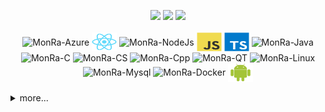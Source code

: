 <!--Hello
<h2><img src="https://emojis.slackmojis.com/emojis/images/1531849430/4246/blob-sunglasses.gif?1531849430" width="30"/> Hi 👋 , I'm MonRá! <img src="https://media.giphy.com/media/12oufCB0MyZ1Go/giphy.gif" width="50"></h2>
-->

<div>
  </p>
  <div align="center">
   <a href="https://www.facebook.com/ramon.chaib" target="_blank"><img src="https://img.shields.io/badge/-Facebook-%230077B5?style=for-the-badge&logo=facebook&logoColor=white" target="_blank"></a> 
  <a href="https://www.instagram.com/monrapps/" target="_blank"><img src="https://img.shields.io/badge/-Instagram-%23E4405F?style=for-the-badge&logo=instagram&logoColor=white" target="_blank"></a>
  <a href="https://www.linkedin.com/in/ramon-chaib-27007635/" target="_blank"><img src="https://img.shields.io/badge/-LinkedIn-%230077B5?style=for-the-badge&logo=linkedin&logoColor=white" target="_blank"></a>   
</div>
  
 <div style="display: inline_block" align="center"><br>
  <img align="center" alt="MonRa-Azure" height="30" width="40" src="https://cdn.jsdelivr.net/gh/devicons/devicon/icons/azure/azure-original.svg">
  <img align="center" alt="MonRa-React" height="30" width="40" src="https://raw.githubusercontent.com/devicons/devicon/master/icons/react/react-original.svg">
  <img align="center" alt="MonRa-NodeJs" height="30" width="40" src="https://cdn.jsdelivr.net/gh/devicons/devicon/icons/nodejs/nodejs-original.svg">
  <img align="center" alt="MonRa-Js" height="30" width="40" src="https://raw.githubusercontent.com/devicons/devicon/master/icons/javascript/javascript-original.svg">     <img align="center" alt="MonRa-Ts" height="30" width="40" src="https://raw.githubusercontent.com/devicons/devicon/master/icons/typescript/typescript-original.svg">
  <img align="center" alt="MonRa-Java" height="30" width="40" src="https://cdn.jsdelivr.net/gh/devicons/devicon/icons/java/java-original.svg">
  <img align="center" alt="MonRa-C" height="30" width="40" src="https://cdn.jsdelivr.net/gh/devicons/devicon/icons/c/c-original.svg">
  <img align="center" alt="MonRa-CS" height="30" width="40" src="https://cdn.jsdelivr.net/gh/devicons/devicon/icons/csharp/csharp-original.svg">
  <img align="center" alt="MonRa-Cpp" height="30" width="40" src="https://cdn.jsdelivr.net/gh/devicons/devicon/icons/cplusplus/cplusplus-original.svg">
  <img align="center" alt="MonRa-QT" height="30" width="40" src="https://cdn.jsdelivr.net/gh/devicons/devicon/icons/qt/qt-original.svg">
  <img align="center" alt="MonRa-Linux" height="30" width="40" src="https://cdn.jsdelivr.net/gh/devicons/devicon/icons/linux/linux-original.svg">
  <img align="center" alt="MonRa-Mysql" height="30" width="40" src="https://cdn.jsdelivr.net/gh/devicons/devicon/icons/mysql/mysql-original.svg">
  <img align="center" alt="MonRa-Docker" height="30" width="40" src="https://cdn.jsdelivr.net/gh/devicons/devicon/icons/docker/docker-original.svg">  
  <img align="center" alt="MonRa-Android" height="30" width="40" src="https://github.com/devicons/devicon/blob/master/icons/android/android-original.svg">
  
</div>
</a>

</br>
<!--
[![github activity graph](https://activity-graph.herokuapp.com/graph?username=monrapps&theme=chartreuse-dark)](https://github.com/monrapps/)
-->
<div>
<details>
      <summary>more...</summary>
      
<!--
### <img src="https://media.giphy.com/media/VgCDAzcKvsR6OM0uWg/giphy.gif" width="50"> A little more about me...  

```javascript
const monra = {
    pronouns: "He" | "Him",
    code: ["any"],
    askMeAbout: ["any"],
    technologies: {
        backEnd: {
            js: ["any"],
        },
        mobileApp: {
            native: ["Android Development"]
        },
        devOps: ["AWS", "Docker🐳", "Route53", "Nginx"],
        databases: ["mongo", "MySql", "sqlite"],
        misc: ["Firebase", "Socket.IO", "selenium", "open-cv", "php", "SuiteApp"]
    },
    architecture: ["Serverless Architecture", "Progressive web applications", "Single page applications"],
    currentFocus: "Building Robots to ease opertations",
    funFact: "There are two ways to write error-free programs; only the third one works"
};
```
-->

---
<!--START_SECTION:waka-->
![Code Time](http://img.shields.io/badge/Code%20Time-1%2C194%20hrs%2027%20mins-blue)

![Profile Views](http://img.shields.io/badge/Profile%20Views-0-blue)

![Lines of code](https://img.shields.io/badge/From%20Hello%20World%20I%27ve%20Written-3.3%20million%20lines%20of%20code-blue)

**🐱 My GitHub Data** 

> 📦 64.8 kB Used in GitHub's Storage 
 > 
> 🏆 2,402 Contributions in the Year 2025
 > 
> 🚫 Not Opted to Hire
 > 
> 📜 24 Public Repositories 
 > 
> 🔑 20 Private Repositories 
 > 
**I'm an Early 🐤** 

```text
🌞 Morning                9300 commits        ████████░░░░░░░░░░░░░░░░░   33.02 % 
🌆 Daytime                12053 commits       ███████████░░░░░░░░░░░░░░   42.79 % 
🌃 Evening                4230 commits        ████░░░░░░░░░░░░░░░░░░░░░   15.02 % 
🌙 Night                  2582 commits        ██░░░░░░░░░░░░░░░░░░░░░░░   09.17 % 
```
📅 **I'm Most Productive on Thursday** 

```text
Monday                   5175 commits        █████░░░░░░░░░░░░░░░░░░░░   18.37 % 
Tuesday                  5166 commits        █████░░░░░░░░░░░░░░░░░░░░   18.34 % 
Wednesday                5291 commits        █████░░░░░░░░░░░░░░░░░░░░   18.79 % 
Thursday                 6100 commits        █████░░░░░░░░░░░░░░░░░░░░   21.66 % 
Friday                   3997 commits        ████░░░░░░░░░░░░░░░░░░░░░   14.19 % 
Saturday                 1373 commits        █░░░░░░░░░░░░░░░░░░░░░░░░   04.87 % 
Sunday                   1063 commits        █░░░░░░░░░░░░░░░░░░░░░░░░   03.77 % 
```


📊 **This Week I Spent My Time On** 

```text
🕑︎ Time Zone: America/Sao_Paulo

💬 Programming Languages: 
Other                    10 hrs 13 mins      ██████████████░░░░░░░░░░░   56.79 % 
Markdown                 3 hrs 56 mins       █████░░░░░░░░░░░░░░░░░░░░   21.87 % 
Bash                     1 hr 52 mins        ███░░░░░░░░░░░░░░░░░░░░░░   10.41 % 
Devicetree               1 hr 14 mins        ██░░░░░░░░░░░░░░░░░░░░░░░   06.87 % 
XML                      22 mins             █░░░░░░░░░░░░░░░░░░░░░░░░   02.11 % 

🔥 Editors: 
VS Code                  18 hrs              █████████████████████████   100.00 % 

🐱‍💻 Projects: 
gww-v6i                  10 hrs 37 mins      ███████████████░░░░░░░░░░   58.96 % 
Markdown                 3 hrs 53 mins       █████░░░░░░░░░░░░░░░░░░░░   21.64 % 
gww-v6i_jiga             1 hr 29 mins        ██░░░░░░░░░░░░░░░░░░░░░░░   08.28 % 
kernel                   1 hr 13 mins        ██░░░░░░░░░░░░░░░░░░░░░░░   06.81 % 
u-boot                   30 mins             █░░░░░░░░░░░░░░░░░░░░░░░░   02.86 % 

💻 Operating System: 
WSL                      14 hrs 5 mins       ████████████████████░░░░░   78.26 % 
Windows                  3 hrs 54 mins       █████░░░░░░░░░░░░░░░░░░░░   21.74 % 
```

**I Mostly Code in C++** 

```text
C                        15 repos            ████░░░░░░░░░░░░░░░░░░░░░   17.44 % 
JavaScript               9 repos             ███░░░░░░░░░░░░░░░░░░░░░░   10.47 % 
Python                   9 repos             ███░░░░░░░░░░░░░░░░░░░░░░   10.47 % 
Shell                    6 repos             ██░░░░░░░░░░░░░░░░░░░░░░░   06.98 % 
HTML                     5 repos             █░░░░░░░░░░░░░░░░░░░░░░░░   05.81 % 
```



**Timeline**

![Lines of Code chart](https://raw.githubusercontent.com/monrapps/monrapps/master/assets/bar_graph.png)


 Last Updated on 18/06/2025 07:02:42 UTC
<!--END_SECTION:waka-->
